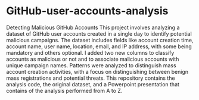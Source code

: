 # GitHub-user-accounts-analysis
Detecting Malicious GitHub Accounts
This project involves analyzing a dataset of GitHub user accounts created in a single day to identify potential malicious campaigns. The dataset includes fields like account creation time, account name, user name, location, email, and IP address, with some being mandatory and others optional. I added two new columns to classify accounts as malicious or not and to associate malicious accounts with unique campaign names. Patterns were analyzed to distinguish mass account creation activities, with a focus on distinguishing between benign mass registrations and potential threats. This repository contains the analysis code, the original dataset, and a Powerpoint presentation that contains of the analysis performed from A to Z.
